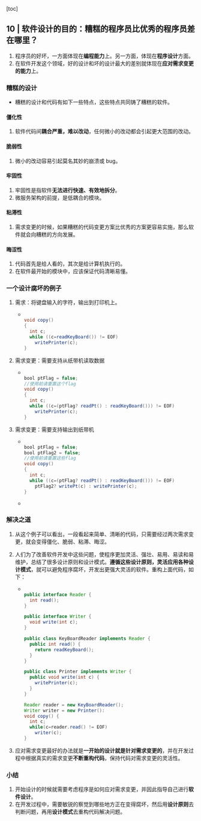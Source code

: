 [toc]

## 10 | 软件设计的目的：糟糕的程序员比优秀的程序员差在哪里？

1.  程序员的好坏，一方面体现在**编程能力**上。另一方面，体现在**程序设计**方面。
2.  在软件开发这个领域，好的设计和坏的设计最大的差别就体现在**应对需求变更的能力**上。

### 糟糕的设计

-   糟糕的设计和代码有如下一些特点，这些特点共同铸了糟糕的软件。

#### 僵化性

1.  软件代码间**耦合严重，难以改动**，任何微小的改动都会引起更大范围的改动。

#### 脆弱性

1.  微小的改动容易引起莫名其妙的崩溃或 bug。

#### 牢固性

1.  牢固性是指软件**无法进行快速、有效地拆分**。
2.  微服务架构的前提，是低耦合的模块。

#### 粘滞性

1.  需求变更的时候，如果糟糕的代码变更方案比优秀的方案更容易实施，那么软件就会向糟糕的方向发展。

#### 晦涩性

1.  代码首先是给人看的，其次是给计算机执行的。
2.  在软件最开始的模块中，应该保证代码清晰易懂。

### 一个设计腐坏的例子

1.  需求：将键盘输入的字符，输出到打印机上。

    -   ```java
        
        void copy()
        {
          int c;
          while ((c=readKeyBoard()) != EOF)
            writePrinter(c);
        }
        ```

2.  需求变更：需要支持从纸带机读取数据

    -   ```java
        
        bool ptFlag = false;
        //使用前请重置这个flag
        void copy()
        {
          int c;
          while ((c=(ptFlag? readPt() : readKeyBoard())) != EOF)
            writePrinter(c);
        }
        ```

3.  需求变更：需要支持输出到纸带机

    -   ```java
        
        bool ptFlag = false;
        bool ptFlag2 = false;
        //使用前请重置这些flag
        void copy()
        {
          int c;
          while ((c=(ptFlag? readPt() : readKeyBoard())) != EOF)
            ptFlag2? writePt(c) : writePrinter(c);
        }
        ```

    -   

### 解决之道

1.  从这个例子可以看出，一段看起来简单、清晰的代码，只需要经过两次需求变更，就会变得僵化、脆弱、粘滞、晦涩。

2.  人们为了改善软件开发中这些问题，使程序更加灵活、强壮、易用、易读和易维护，总结了很多设计原则和设计模式。**遵循这些设计原则，灵活应用各种设计模式**，就可以避免程序腐坏，开发出更强大灵活的软件。重构上面代码，如下：

    -   ```java
        
        public interface Reader {
          int read();
        }
        
        public interface Writer {
          void write(int c);
        }
        
        public class KeyBoardReader implements Reader {
          public int read() {
            return readKeyBoard();
          }
        }
        
        public class Printer implements Writer {
          public void write(int c) {
            writePrinter(c);
          }
        }
        
        Reader reader = new KeyBoardReader();
        Writer writer = new Printer():
        void copy() {
          int c;
          while(c=reader.read() != EOF)
            writer(c);
        }
        ```

3.  应对需求变更最好的办法就是**一开始的设计就是针对需求变更的**，并在开发过程中根据真实的需求变更**不断重构代码**，保持代码对需求变更的灵活性。

### 小结

1.  开始设计的时候就需要考虑程序是如何应对需求变更，并因此指导自己进行**软件设计**。
2.  在开发过程中，需要敏锐的察觉到哪些地方正在变得腐坏，然后用**设计原则**去判断问题，再用**设计模式**去重构代码解决问题。

